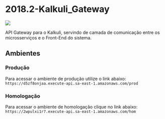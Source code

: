 # 2018.2-Kalkuli_Gateway

<a href="https://travis-ci.com/Kalkuli/2018.2-Kalkuli_Front-End"><img src="https://travis-ci.com/Kalkuli/2018.2-Kalkuli_Gateway.svg?branch=master" /></a>

API Gateway para o Kalkuli, servindo de camada de comunicação entre os microsserviços e o Front-End do sistema.   


## Ambientes

### Produção
Para acessar o ambiente de produção utilize o link abaixo:
```https://d5zf8onjaa.execute-api.sa-east-1.amazonaws.com/prod```

### Homologação
Para acessar o ambiente de homologação clique no link abaixo:
```https://2wpulxi1r7.execute-api.sa-east-1.amazonaws.com/hom```
